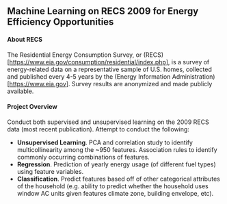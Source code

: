 ## Machine Learning on RECS 2009 for Energy Efficiency Opportunities

#### About RECS
The Residential Energy Consumption Survey, or (RECS)[https://www.eia.gov/consumption/residential/index.php], is a survey of energy-related data on a representative sample of U.S. homes, collected and published every 4-5 years by the (Energy Information Administration)[https://www.eia.gov]. Survey results are anonymized and made publicly available.

#### Project Overview
Conduct both supervised and unsupervised learning on the 2009 RECS data (most recent publication). Attempt to conduct the following:

- **Unsupervised Learning**. PCA and correlation study to identify multicollinearity among the ~950 features. Association rules to identify commonly occurring combinations of features.
- **Regression**. Prediction of yearly energy usage (of different fuel types) using feature variables.
- **Classification**. Predict features based off of other categorical attributes of the household (e.g. ability to predict whether the household uses window AC units given features climate zone, building envelope, etc).